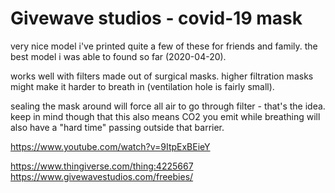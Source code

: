 # Givewave studios - covid-19 mask

very nice model
i've printed quite a few of these for friends and family.
the best model i was able to found so far (2020-04-20).

works well with filters made out of surgical masks.
higher filtration masks might make it harder to breath in (ventilation hole is fairly small).

sealing the mask around will force all air to go through filter - that's the idea.
keep in mind though that this also means CO2 you emit while breathing will also have a "hard time" passing outside that barrier.

https://www.youtube.com/watch?v=9ItpExBEieY

https://www.thingiverse.com/thing:4225667
https://www.givewavestudios.com/freebies/
